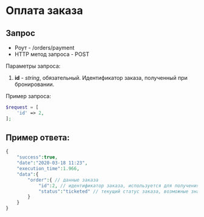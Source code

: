 Оплата заказа
=============

Запрос
------

* Роут - /orders/payment
* HTTP метод запроса - POST

Параметры запроса:

1. **id** - *string*, обязательный. Идентификатор заказа, полученный при бронировании.

Пример запроса:

```php
$request = [
    'id' => 2,
];
```

Пример ответа:
--------------

```php
{
    "success":true,
    "date":"2020-03-18 11:23",
    "execution_time":1.966,
    "data":{
        "order":{ // данные заказа
            "id":2, // идентификатор заказа, используется для получения обновленных данных
            "status":"ticketed" // текущий статус заказа, возможные значения указаны в справочнике
        }
    }
}
```